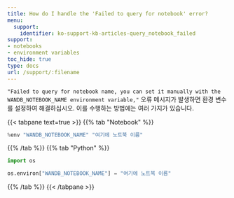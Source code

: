 ```yaml
---
title: How do I handle the 'Failed to query for notebook' error?
menu:
  support:
    identifier: ko-support-kb-articles-query_notebook_failed
support:
- notebooks
- environment variables
toc_hide: true
type: docs
url: /support/:filename
---
```


`"Failed to query for notebook name, you can set it manually with the WANDB_NOTEBOOK_NAME environment variable,"` 오류 메시지가 발생하면 환경 변수를 설정하여 해결하십시오. 이를 수행하는 방법에는 여러 가지가 있습니다.

{{< tabpane text=true >}}
{{% tab "Notebook" %}}
```python
%env "WANDB_NOTEBOOK_NAME" "여기에 노트북 이름"
```
{{% /tab %}}
{{% tab "Python" %}}
```python
import os

os.environ["WANDB_NOTEBOOK_NAME"] = "여기에 노트북 이름"
```
{{% /tab %}}
{{< /tabpane >}}
